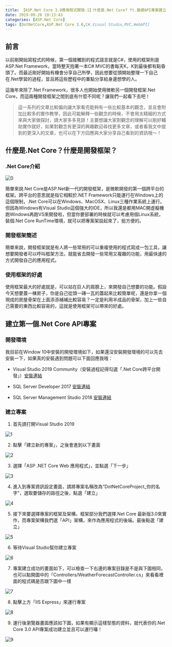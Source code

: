 ```yaml
---
title: 【ASP.Net Core 3.0應用程式開發-1】什麼是.Net Core? ft.基礎API專案建立
date: 2019-09-28 19:13:43
categories: [ASP.Net Core]
tags: [DotNetCore,ASP.Net Core 3.0,C#,Visual Studio,MVC,WebAPI]
---
```


## 前言

以前剛開始寫程式的時候，第一個接觸到的程式語言就是C#，使用的框架則是ASP.Net Framework，當時整天抱著一本C# MVC的書每天K，K到最後都有點昏頭了。而最近剛好開始有機會分享自己所學，因此想要從頭開始整理一下自己在.Net學習的過程，並且將這些歷程中的重點分享給身邊想學的人。

這幾年來除了.Net Framework，很多人也開始使用微軟另一個開發框架.Net Core，而這兩種開發框架之間到底有什麼不同呢？讓我們一起看下去吧！

> 這一系列的文章比較偏向讓大家看完能夠有一些比較基本的觀念，並且會附加比較多的實作教學，因此可能解釋一些觀念的時候，不會用太精細的方式來與大家做探討，請大家多多見諒！主要想讓大家對觀念的理解可以剛好輔助實作就好，如果對觀念有更深的興趣歡迎尋找更多文章，或者看我文中提到的更深入的文章，也可以在下方回應與大家分享自己看到的資訊哦～！

<!--more-->

## 什麼是.Net Core？什麼是開發框架？

### .Net Core介紹

![0](0.png)

簡單來說.Net Core是ASP.Net新一代的開發框架，是微軟開發的第一個跨平台的框架。跨平台的意思就是指它相較於.NET Framework只能運行在Windows上的這個限制，.Net Core可以在Windows、MacOSX、Linux三種作業系統上運行。但因為Windows有Visual Studio這個強大的IDE，所以我還是都用MAC開虛擬機跑Windows再跑VS來開發啦，但當你要部署的時候就可以考慮用個Linux系統，裝個.Net Core RunTime環境，就可以把專案架設起來了，挺方便的。

### 開發框架簡述

簡單來說，開發框架就是有人將一些常用的可以重複使用的程式寫成一包工具，讓想要開發者可以呼叫框架方法，就能省去開發一些常用又複雜的功能，用最快速的方式開發自己的應用程式。

### 使用框架的好處

使用框架最大的好處就是，可以站在巨人的肩膀上，來開發自己想要的功能。假設今天想要蓋一棟房子，你是自己從頭一磚一瓦的蓋起來比較簡單呢，還是你拿一個現成的房屋骨架在上面添添補補比較容易？一定是利用半成品的骨架，加上一些自己需要的東西比較容易的，這就是使用框架可以帶來的好處。

## 建立第一個.Net Core API專案

### 開發環境

我目前在Window 10中安裝的開發環境如下，如果還沒安裝開發環境的可以先去安裝一下，如果真的安裝遇到問題可以下面回應我哦：

- Visual Studio 2019 Community（安裝過程記得勾選「.Net Core跨平台開發」）[安裝連結](https://visualstudio.microsoft.com/zh-hant/thank-you-downloading-visual-studio/?sku=Community&rel=16)

- SQL Server Developer 2017 [安裝連結](https://go.microsoft.com/fwlink/?linkid=853016)
- SQL Server Management Studio 2018 [安裝連結](https://go.microsoft.com/fwlink/?linkid=2099720)

### 建立專案

1. 首先請打開Visual Studio 2019

![1](1.png)

2. 點擊「建立新的專案」，之後會進到以下畫面

![2](2.png)

3. 選擇「ASP .NET Core Web 應用程式」，並點選「下一步」

![3](3.png)

4. 進入到專案資訊設定畫面，請將專案名稱改為“DotNetCoreProject_你的名字”，選取要儲存的路徑之後，點選「建立」

![4](4.png)

5. 接下來要選擇專案的框架及架構，框架部分我們選擇.Net Core 最新版3.0來實作，而專案架構我們選「API」架構，來作為應用程式的後端。最後點選「建立」

![5](5.png)

6. 等待Visual Studio幫你建立專案

![6](6.png)

7. 專案建立成功的畫面如下，可以檢查一下右邊的專案目錄是不是與下圖相同，也可以點開圖中的「Controllers/WeatherForecastController.cs」來看看裡面的程式碼是否跟下圖中一樣

![7](7.png)

8. 點擊上方「IIS Express」來運行專案

![8](8.png)

9. 運行後瀏覽器畫面應該如下圖，如果有顯示這樣型態的資料，就代表你的.Net Core 3.0 API專案成功建立並且可以運行囉！

![9](9.png)